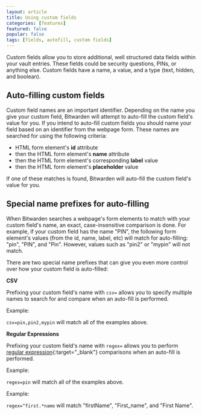 ```yaml
---
layout: article
title: Using custom fields
categories: [features]
featured: false
popular: false
tags: [fields, autofill, custom fields]
---
```


Custom fields allow you to store additional, well structured data fields within your vault entries. These fields could be security questions, PINs, or anything else. Custom fields have a name, a value, and a type (text, hidden, and boolean).

## Auto-filling custom fields

Custom field names are an important identifier. Depending on the name you give your custom field, Bitwarden will attempt to auto-fill the custom field's value for you. If you intend to auto-fill custom fields you should name your field based on an identifier from the webpage form. These names are searched for using the following criteria:

- HTML form element's **id** attribute
- then the HTML form element's **name** attribute
- then the HTML form element's corresponding **label** value
- then the HTML form element's **placeholder** value

If one of these matches is found, Bitwarden will auto-fill the custom field's value for you.

## Special name prefixes for auto-filling

When Bitwarden searches a webpage's form elements to match with your custom field's name, an exact, case-insensitive comparison is done. For example, if your custom field has the name "PIN", the following form element's values (from the id, name, label, etc) will match for auto-filling: "pin", "PIN", and "Pin". However, values such as "pin2" or "mypin" will not match.

There are two special name prefixes that can give you even more control over how your custom field is auto-filled:

**CSV**

Prefixing your custom field's name with `csv=` allows you to specify multiple names to search for and compare when an auto-fill is performed.

Example:

`csv=pin,pin2,mypin` will match all of the examples above.

**Regular Expressions**

Prefixing your custom field's name with `regex=` allows you to perform [regular expression](https://regexone.com/){:target="_blank"} comparisons when an auto-fill is performed.

Example:

`regex=pin` will match all of the examples above.

Example:

`regex=^first.*name` will match "firstName", "First_name", and "First Name".
